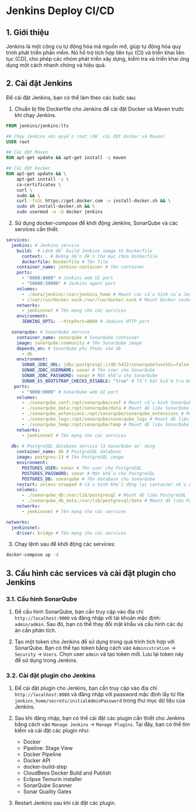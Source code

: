 # Jenkins Deploy CI/CD
## 1. Giới thiệu
Jenkins là một công cụ tự động hóa mã nguồn mở, giúp tự động hóa quy trình phát triển phần mềm. Nó hỗ trợ tích hợp liên tục (CI) và triển khai liên tục (CD), cho phép các nhóm phát triển xây dựng, kiểm tra và triển khai ứng dụng một cách nhanh chóng và hiệu quả.

## 2. Cài đặt Jenkins
Để cài đặt Jenkins, bạn có thể làm theo các bước sau:
1. Chuẩn bị file Dockerfile cho Jenkins để cài đặt Docker và Maven trước khi chạy Jenkins.
```dockerfile
FROM jenkins/jenkins:lts

## Chạy Jenkins với quyền root (để cài đặt Docker và Maven)
USER root 

## Cài đặt Maven
RUN apt-get update && apt-get install -y maven

## Cài đặt Docker
RUN apt-get update && \
    apt-get install -y \
    ca-certificates \
    curl \
    sudo && \
    curl -fsSL https://get.docker.com -o install-docker.sh && \
    sudo sh install-docker.sh && \
    sudo usermod -a -G docker jenkins
```

2. Sử dụng docker-compose để khởi động Jenkins, SonarQube và các services cần thiết.
```yaml
services:
  jenkins: # Jenkins service
    build:  # Lệnh để build Jenkins image từ Dockerfile
      context: . # Đường dẫn đến thư mục chứa Dockerfile
      dockerfile: Dockerfile # Tên file
    container_name: jenkins-container # Tên container
    ports: 
      - "8088:8080" # Jenkins web UI port
      - "50000:50000" # Jenkins agent port
    volumes:
      - ./data/jenkins:/var/jenkins_home # Mount các cấu hình của Jenkins
      - //var/run/docker.sock:/var/run/docker.sock # Mount Docker socket để Jenkins có thể chạy Docker commands
    networks:
      - jenkinsnet # Tên mạng cho các services
    environment:
      JENKINS_OPTS: --httpPort=8080 # Jenkins HTTP port

  sonarqube: # SonarQube service
    container_name: sonarqube # SonarQube container
    image: sonarqube:community # Tên SonarQube image
    depends_on: # SonarQube phụ thuộc vào db
      - db
    environment:
      SONAR_JDBC_URL: jdbc:postgresql://db:5432/sonarqube?useSSL=false # Cấu hình kết nối đến PostgreSQL database
      SONAR_JDBC_USERNAME: sonar # Tên user cho SonarQube
      SONAR_JDBC_PASSWORD: sonar # Mật khẩu cho SonarQube
      SONAR_ES_BOOTSTRAP_CHECKS_DISABLE: "true" # Tắt bật kiểm tra bootstrap của Elasticsearch
   ports:
      - "9000:9000" # SonarQube web UI port
    volumes:
      - ./sonarqube_conf:/opt/sonarqube/conf # Mount cấu hình SonarQube
      - ./sonarqube_data:/opt/sonarqube/data # Mount dữ liệu SonarQube
      - ./sonarqube_extensions:/opt/sonarqube/sonarqube_extensions # Mount dữ liệu SonarQube
      - ./sonarqube_logs:/opt/sonarqube/sonarqube_logs # Mount dữ liệu SonarQube
      - ./sonarqube_temp:/opt/sonarqube/temp # Mount dữ liệu SonarQube
    networks:
      - jenkinsnet # Tên mạng cho các services
  
  db: # PostgreSQL database service là SonarQube sử dụng
    container_name: db # PostgreSQL database
    image: postgres:13 # Tên PostgreSQL image
    environment:
      POSTGRES_USER: sonar # Tên user cho PostgreSQL
      POSTGRES_PASSWORD: sonar # Mật khẩu cho PostgreSQL
      POSTGRES_DB: sonarqube # Tên database cho SonarQube
    restart: unless-stopped # Cấu hình khởi động lại container nếu nó dừng lại
    volumes:
      - ./sonarqube_db:/var/lib/postgresql # Mount dữ liệu PostgreSQL
      - ./sonarqube_db_data:/var/lib/postgresql/data # Mount dữ liệu PostgreSQL
    networks:
      - jenkinsnet # Tên mạng cho các services

networks:
  jenkinsnet:
    driver: bridge # Tên mạng cho các services
```

3. Chạy lệnh sau để khởi động các services:
```bash
docker-compose up -d
```

## 3. Cấu hình các services và cài đặt plugin cho Jenkins
### 3.1. Cấu hình SonarQube
1. Để cấu hình SonarQube, bạn cần truy cập vào địa chỉ `http://localhost:9000` và đăng nhập với tài khoản mặc định: `admin/admin`. Sau đó, bạn có thể thay đổi mật khẩu và cấu hình các dự án cần phân tích.

2. Tạo một token cho Jenkins để sử dụng trong quá trình tích hợp với SonarQube. Bạn có thể tạo token bằng cách vào `Administration` -> `Security` -> `Users`. Chọn user `admin` và tạo token mới. Lưu lại token này để sử dụng trong Jenkins.

### 3.2. Cài đặt plugin cho Jenkins
1. Để cài đặt plugin cho Jenkins, bạn cần truy cập vào địa chỉ `http://localhost:8088` và đăng nhập với password mặc định lấy từ file `jenkins_home/secrets/initialAdminPassword` trong thư mục dữ liệu của Jenkins.

2. Sau khi đăng nhập, bạn có thể cài đặt các plugin cần thiết cho Jenkins bằng cách vào `Manage Jenkins` -> `Manage Plugins`. Tại đây, bạn có thể tìm kiếm và cài đặt các plugin như:
   - Docker
   - Pipeline: Stage View
   - Docker Pipeline
   - Docker API
   - docker-build-step
   - CloudBees Docker Build and Publish
   - Eclipse Temurin installer
   - SonarQube Scanner
   - Sonar Quality Gates

3. Restart Jenkins sau khi cài đặt các plugin.